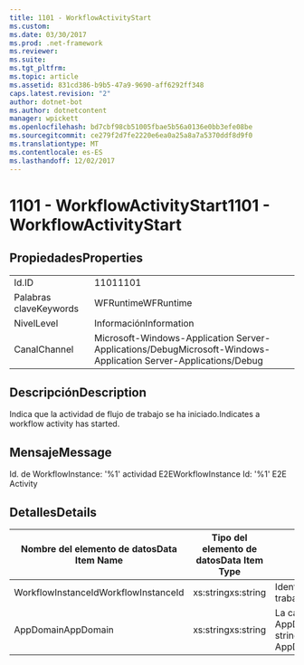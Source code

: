 ```yaml
---
title: 1101 - WorkflowActivityStart
ms.custom: 
ms.date: 03/30/2017
ms.prod: .net-framework
ms.reviewer: 
ms.suite: 
ms.tgt_pltfrm: 
ms.topic: article
ms.assetid: 831cd386-b9b5-47a9-9690-aff6292ff348
caps.latest.revision: "2"
author: dotnet-bot
ms.author: dotnetcontent
manager: wpickett
ms.openlocfilehash: bd7cbf98cb51005fbae5b56a0136e0bb3efe08be
ms.sourcegitcommit: ce279f2d7fe2220e6ea0a25a8a7a5370ddf8d9f0
ms.translationtype: MT
ms.contentlocale: es-ES
ms.lasthandoff: 12/02/2017
---
```

# <a name="1101---workflowactivitystart"></a><span data-ttu-id="b1802-102">1101 - WorkflowActivityStart</span><span class="sxs-lookup"><span data-stu-id="b1802-102">1101 - WorkflowActivityStart</span></span>
## <a name="properties"></a><span data-ttu-id="b1802-103">Propiedades</span><span class="sxs-lookup"><span data-stu-id="b1802-103">Properties</span></span>  
  
|||  
|-|-|  
|<span data-ttu-id="b1802-104">Id.</span><span class="sxs-lookup"><span data-stu-id="b1802-104">ID</span></span>|<span data-ttu-id="b1802-105">1101</span><span class="sxs-lookup"><span data-stu-id="b1802-105">1101</span></span>|  
|<span data-ttu-id="b1802-106">Palabras clave</span><span class="sxs-lookup"><span data-stu-id="b1802-106">Keywords</span></span>|<span data-ttu-id="b1802-107">WFRuntime</span><span class="sxs-lookup"><span data-stu-id="b1802-107">WFRuntime</span></span>|  
|<span data-ttu-id="b1802-108">Nivel</span><span class="sxs-lookup"><span data-stu-id="b1802-108">Level</span></span>|<span data-ttu-id="b1802-109">Información</span><span class="sxs-lookup"><span data-stu-id="b1802-109">Information</span></span>|  
|<span data-ttu-id="b1802-110">Canal</span><span class="sxs-lookup"><span data-stu-id="b1802-110">Channel</span></span>|<span data-ttu-id="b1802-111">Microsoft-Windows-Application Server-Applications/Debug</span><span class="sxs-lookup"><span data-stu-id="b1802-111">Microsoft-Windows-Application Server-Applications/Debug</span></span>|  
  
## <a name="description"></a><span data-ttu-id="b1802-112">Descripción</span><span class="sxs-lookup"><span data-stu-id="b1802-112">Description</span></span>  
 <span data-ttu-id="b1802-113">Indica que la actividad de flujo de trabajo se ha iniciado.</span><span class="sxs-lookup"><span data-stu-id="b1802-113">Indicates a workflow activity has started.</span></span>  
  
## <a name="message"></a><span data-ttu-id="b1802-114">Mensaje</span><span class="sxs-lookup"><span data-stu-id="b1802-114">Message</span></span>  
 <span data-ttu-id="b1802-115">Id. de WorkflowInstance: '%1' actividad E2E</span><span class="sxs-lookup"><span data-stu-id="b1802-115">WorkflowInstance Id: '%1' E2E Activity</span></span>  
  
## <a name="details"></a><span data-ttu-id="b1802-116">Detalles</span><span class="sxs-lookup"><span data-stu-id="b1802-116">Details</span></span>  
  
|<span data-ttu-id="b1802-117">Nombre del elemento de datos</span><span class="sxs-lookup"><span data-stu-id="b1802-117">Data Item Name</span></span>|<span data-ttu-id="b1802-118">Tipo del elemento de datos</span><span class="sxs-lookup"><span data-stu-id="b1802-118">Data Item Type</span></span>|<span data-ttu-id="b1802-119">Descripción</span><span class="sxs-lookup"><span data-stu-id="b1802-119">Description</span></span>|  
|--------------------|--------------------|-----------------|  
|<span data-ttu-id="b1802-120">WorkflowInstanceId</span><span class="sxs-lookup"><span data-stu-id="b1802-120">WorkflowInstanceId</span></span>|<span data-ttu-id="b1802-121">xs:string</span><span class="sxs-lookup"><span data-stu-id="b1802-121">xs:string</span></span>|<span data-ttu-id="b1802-122">Identificación de instancia del flujo de trabajo.</span><span class="sxs-lookup"><span data-stu-id="b1802-122">The workflow instance id.</span></span>|  
|<span data-ttu-id="b1802-123">AppDomain</span><span class="sxs-lookup"><span data-stu-id="b1802-123">AppDomain</span></span>|<span data-ttu-id="b1802-124">xs:string</span><span class="sxs-lookup"><span data-stu-id="b1802-124">xs:string</span></span>|<span data-ttu-id="b1802-125">La cadena devuelta por AppDomain.CurrentDomain.FriendlyName.</span><span class="sxs-lookup"><span data-stu-id="b1802-125">The string returned by AppDomain.CurrentDomain.FriendlyName.</span></span>|
